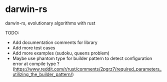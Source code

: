 # darwin-rs
darwin-rs, evolutionary algorithms with rust

TODO:
* Add documentation comments for library
* Add more test cases
* Add more examples (sudoku, queens problem)
* Maybe use phantom type for builder pattern to detect configuration error at compile type ? (https://www.reddit.com/r/rust/comments/2pgrz7/required_parameters_utilizing_the_builder_pattern/)
